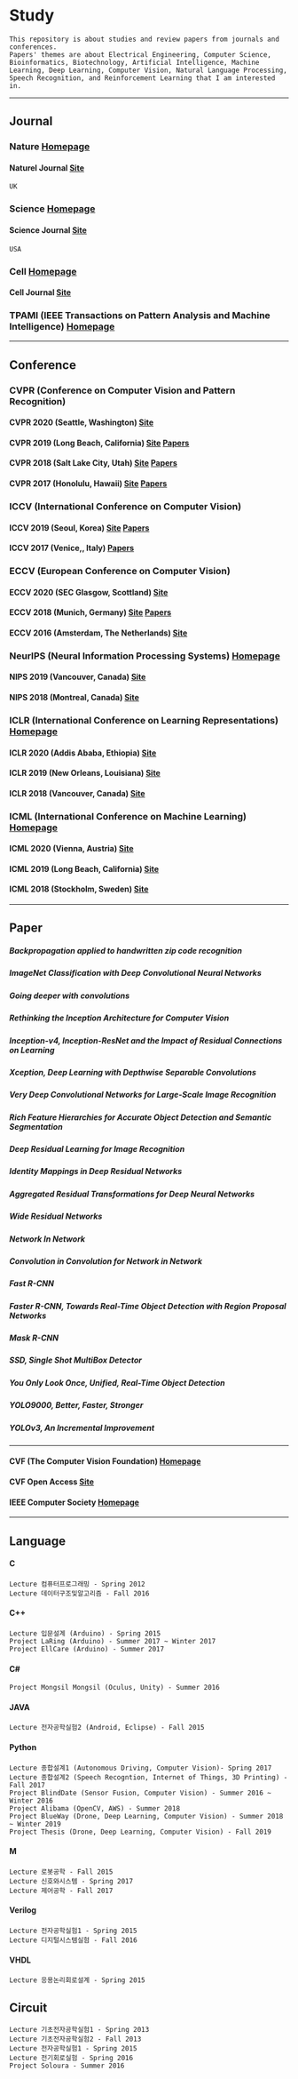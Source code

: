 # Study
```
This repository is about studies and review papers from journals and conferences.
Papers' themes are about Electrical Engineering, Computer Science, Bioinformatics, Biotechnology, Artificial Intelligence, Machine Learning, Deep Learning, Computer Vision, Natural Language Processing, Speech Recognition, and Reinforcement Learning that I am interested in. 
```
----------
## Journal

### Nature [Homepage](https://www.nature.com/)
#### Naturel Journal [Site](https://www.nature.com/)
```
UK
```

### Science [Homepage](https://www.sciencemag.org/)
#### Science Journal [Site](https://science.sciencemag.org/)
```
USA
```

### Cell [Homepage](https://www.cell.com/)
#### Cell Journal [Site](https://www.cell.com/cell/home)

### TPAMI (IEEE Transactions on Pattern Analysis and Machine Intelligence) [Homepage](https://ieeexplore.ieee.org/xpl/RecentIssue.jsp?punumber=34)
----------
## Conference

### CVPR (Conference on Computer Vision and Pattern Recognition)
#### CVPR 2020 (Seattle, Washington) [Site](http://cvpr2020.thecvf.com/)
#### CVPR 2019 (Long Beach, California) [Site](http://cvpr2019.thecvf.com/) [Papers](http://openaccess.thecvf.com/CVPR2019.py)
#### CVPR 2018 (Salt Lake City, Utah) [Site](http://cvpr2018.thecvf.com/) [Papers](http://openaccess.thecvf.com/CVPR2018.py)
#### CVPR 2017 (Honolulu, Hawaii) [Site](http://cvpr2017.thecvf.com/) [Papers](http://openaccess.thecvf.com/CVPR2017.py)

### ICCV (International Conference on Computer Vision)
#### ICCV 2019 (Seoul, Korea) [Site](http://iccv2019.thecvf.com/) [Papers](http://openaccess.thecvf.com/ICCV2019.py)
#### ICCV 2017 (Venice,, Italy) [Papers](http://openaccess.thecvf.com/ICCV2017.py)

### ECCV (European Conference on Computer Vision)
#### ECCV 2020 (SEC Glasgow, Scottland) [Site](https://eccv2020.eu/)
#### ECCV 2018 (Munich, Germany) [Site](https://eccv2018.org/) [Papers](http://openaccess.thecvf.com/ECCV2018.py)
#### ECCV 2016 (Amsterdam, The Netherlands) [Site](http://www.eccv2016.org/)

### NeurIPS (Neural Information Processing Systems) [Homepage](https://nips.cc/)
#### NIPS 2019 (Vancouver, Canada) [Site](https://nips.cc/Conferences/2019)
#### NIPS 2018 (Montreal, Canada) [Site](https://nips.cc/Conferences/2018)

### ICLR (International Conference on Learning Representations) [Homepage](https://iclr.cc/)
#### ICLR 2020 (Addis Ababa, Ethiopia) [Site](https://iclr.cc/Conferences/2020)
#### ICLR 2019 (New Orleans, Louisiana) [Site](https://iclr.cc/Conferences/2019)
#### ICLR 2018 (Vancouver, Canada) [Site](https://iclr.cc/Conferences/2018)

### ICML (International Conference on Machine Learning) [Homepage](https://icml.cc/)
#### ICML 2020 (Vienna, Austria) [Site](https://icml.cc/Conferences/2020)
#### ICML 2019 (Long Beach, California) [Site](https://icml.cc/Conferences/2019)
#### ICML 2018 (Stockholm, Sweden) [Site](https://icml.cc/Conferences/2018)
----------
## Paper
##### Backpropagation applied to handwritten zip code recognition
##### ImageNet Classification with Deep Convolutional Neural Networks
##### Going deeper with convolutions
##### Rethinking the Inception Architecture for Computer Vision
##### Inception-v4, Inception-ResNet and the Impact of Residual Connections on Learning
##### Xception, Deep Learning with Depthwise Separable Convolutions
##### Very Deep Convolutional Networks for Large-Scale Image Recognition
##### Rich Feature Hierarchies for Accurate Object Detection and Semantic Segmentation
##### Deep Residual Learning for Image Recognition
##### Identity Mappings in Deep Residual Networks
##### Aggregated Residual Transformations for Deep Neural Networks
##### Wide Residual Networks
##### Network In Network
##### Convolution in Convolution for Network in Network
##### Fast R-CNN
##### Faster R-CNN, Towards Real-Time Object Detection with Region Proposal Networks
##### Mask R-CNN
##### SSD, Single Shot MultiBox Detector
##### You Only Look Once, Unified, Real-Time Object Detection
##### YOLO9000, Better, Faster, Stronger
##### YOLOv3, An Incremental Improvement
----------
#### CVF (The Computer Vision Foundation) [Homepage](https://www.thecvf.com/)
#### CVF Open Access [Site](http://openaccess.thecvf.com/menu.py)

#### IEEE Computer Society [Homepage](https://www.computer.org/)
----------
## Language
#### C
```
Lecture 컴퓨터프로그래밍 - Spring 2012
Lecture 데이터구조및알고리즘 - Fall 2016
```
#### C++
```
Lecture 입문설계 (Arduino) - Spring 2015
Project LaRing (Arduino) - Summer 2017 ~ Winter 2017
Project EllCare (Arduino) - Summer 2017
```
#### C#
```
Project Mongsil Mongsil (Oculus, Unity) - Summer 2016
```
#### JAVA
```
Lecture 전자공학실험2 (Android, Eclipse) - Fall 2015
```
#### Python
```
Lecture 종합설계1 (Autonomous Driving, Computer Vision)- Spring 2017
Lecture 종합설계2 (Speech Recogntion, Internet of Things, 3D Printing) - Fall 2017
Project BlindDate (Sensor Fusion, Computer Vision) - Summer 2016 ~ Winter 2016
Project Alibama (OpenCV, AWS) - Summer 2018
Project BlueWay (Drone, Deep Learning, Computer Vision) - Summer 2018 ~ Winter 2019 
Project Thesis (Drone, Deep Learning, Computer Vision) - Fall 2019
```
#### M
```
Lecture 로봇공학 - Fall 2015
Lecture 신호와시스템 - Spring 2017
Lecture 제어공학 - Fall 2017 
```
#### Verilog
```
Lecture 전자공학실험1 - Spring 2015
Lecture 디지털시스템실험 - Fall 2016
```
#### VHDL
```
Lecture 응용논리회로설계 - Spring 2015
```
## Circuit
```
Lecture 기초전자공학실험1 - Spring 2013
Lecture 기초전자공학실험2 - Fall 2013
Lecture 전자공학실험1 - Spring 2015
Lecture 전기회로실험 - Spring 2016
Project Soloura - Summer 2016
```
